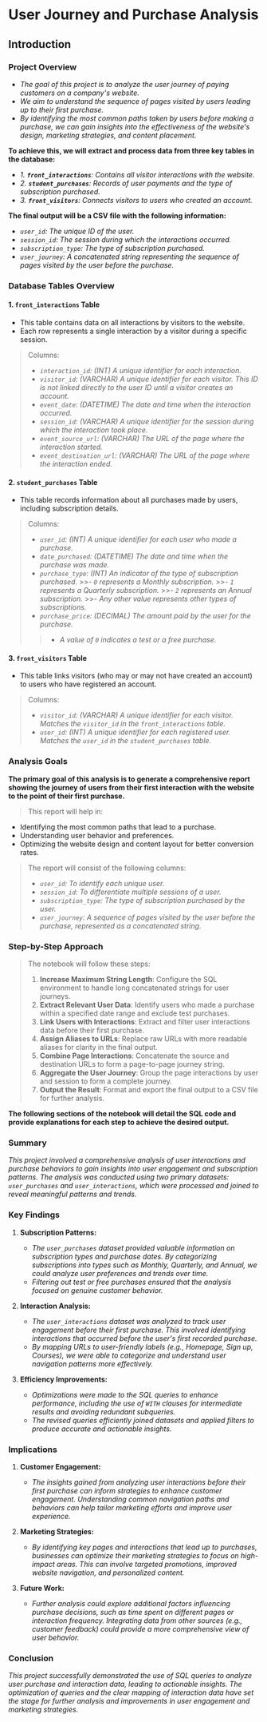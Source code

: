 # User Journey and Purchase Analysis

## **Introduction**

### **Project Overview**

- *The goal of this project is to analyze the user journey of paying customers on a company's website.*
- *We aim to understand the sequence of pages visited by users leading up to their first purchase.*
- *By identifying the most common paths taken by users before making a purchase, we can gain insights into the effectiveness of the website's design, marketing strategies, and content placement.*

**To achieve this, we will extract and process data from three key tables in the database:**
- *1. **`front_interactions`**: Contains all visitor interactions with the website.*
- *2. **`student_purchases`**: Records of user payments and the type of subscription purchased.*
- *3. **`front_visitors`**: Connects visitors to users who created an account.*

**The final output will be a CSV file with the following information:**
 - *`user_id`: The unique ID of the user.*
 - *`session_id`: The session during which the interactions occurred.*
 - *`subscription_type`: The type of subscription purchased.*
 - *`user_journey`: A concatenated string representing the sequence of pages visited by the user before the purchase.*

### Database Tables Overview

#### 1. **`front_interactions` Table**
- This table contains data on all interactions by visitors to the website. 
- Each row represents a single interaction by a visitor during a specific session.

> Columns:
 >- *`interaction_id`: (INT) A unique identifier for each interaction.*
 >- *`visitor_id`: (VARCHAR) A unique identifier for each visitor. This ID is not linked directly to the user ID until a visitor creates an account.*
 >- *`event_date`: (DATETIME) The date and time when the interaction occurred.*
 >- *`session_id`: (VARCHAR) A unique identifier for the session during which the interaction took place.*
 >- *`event_source_url`: (VARCHAR) The URL of the page where the interaction started.*
 >- *`event_destination_url`: (VARCHAR) The URL of the page where the interaction ended.*

#### 2. **`student_purchases` Table**
- This table records information about all purchases made by users, including subscription details.

> Columns:
>- *`user_id`: (INT) A unique identifier for each user who made a purchase.*
>- *`date_purchased`: (DATETIME) The date and time when the purchase was made.*
>- *`purchase_type`: (INT) An indicator of the type of subscription purchased.* 
     >>- *`0` represents a Monthly subscription.*
     >>- *`1` represents a Quarterly subscription.*
     >>- *`2` represents an Annual subscription.*
     >>- *Any other value represents other types of subscriptions.*
>- *`purchase_price`: (DECIMAL) The amount paid by the user for the purchase.* 
>>- *A value of `0` indicates a test or a free purchase.*

#### 3. **`front_visitors` Table**
- This table links visitors (who may or may not have created an account) to users who have registered an account.

> Columns:
>- *`visitor_id`: (VARCHAR) A unique identifier for each visitor. Matches the `visitor_id` in the `front_interactions` table.*
>- *`user_id`: (INT) A unique identifier for each registered user. Matches the `user_id` in the `student_purchases` table.*

### **Analysis Goals**

**The primary goal of this analysis is to generate a comprehensive report showing the journey of users from their first interaction with the website to the point of their first purchase.**
> This report will help in:
- Identifying the most common paths that lead to a purchase.
- Understanding user behavior and preferences.
- Optimizing the website design and content layout for better conversion rates.

> The report will consist of the following columns:
>- *`user_id`: To identify each unique user.*
>- *`session_id`: To differentiate multiple sessions of a user.*
>- *`subscription_type`: The type of subscription purchased by the user.*
>- *`user_journey`: A sequence of pages visited by the user before the purchase, represented as a concatenated string.*

### **Step-by-Step Approach**

> The notebook will follow these steps:
>
>1. **Increase Maximum String Length**: Configure the SQL environment to handle long concatenated strings for user journeys.
>2. **Extract Relevant User Data**: Identify users who made a purchase within a specified date range and exclude test purchases.
>3. **Link Users with Interactions**: Extract and filter user interactions data before their first purchase.
>4. **Assign Aliases to URLs**: Replace raw URLs with more readable aliases for clarity in the final output.
>5. **Combine Page Interactions**: Concatenate the source and destination URLs to form a page-to-page journey string.
>6. **Aggregate the User Journey**: Group the page interactions by user and session to form a complete journey.
>7. **Output the Result**: Format and export the final output to a CSV file for further analysis.

**The following sections of the notebook will detail the SQL code and provide explanations for each step to achieve the desired output.**

### **Summary**
*This project involved a comprehensive analysis of user interactions and purchase behaviors to gain insights into user engagement and subscription patterns. The analysis was conducted using two primary datasets: `user_purchases` and `user_interactions`, which were processed and joined to reveal meaningful patterns and trends.*

### **Key Findings**
1. **Subscription Patterns:**
   - *The `user_purchases` dataset provided valuable information on subscription types and purchase dates. By categorizing subscriptions into types such as Monthly, Quarterly, and Annual, we could analyze user preferences and trends over time.*
   - *Filtering out test or free purchases ensured that the analysis focused on genuine customer behavior.*

2. **Interaction Analysis:**
   - *The `user_interactions` dataset was analyzed to track user engagement before their first purchase. This involved identifying interactions that occurred before the user's first recorded purchase.*
   - *By mapping URLs to user-friendly labels (e.g., Homepage, Sign up, Courses), we were able to categorize and understand user navigation patterns more effectively.*

3. **Efficiency Improvements:**
   - *Optimizations were made to the SQL queries to enhance performance, including the use of `WITH` clauses for intermediate results and avoiding redundant subqueries.*
   - *The revised queries efficiently joined datasets and applied filters to produce accurate and actionable insights.*

### **Implications**
1. **Customer Engagement:**
   - *The insights gained from analyzing user interactions before their first purchase can inform strategies to enhance customer engagement. Understanding common navigation paths and behaviors can help tailor marketing efforts and improve user experience.*

2. **Marketing Strategies:**
   - *By identifying key pages and interactions that lead up to purchases, businesses can optimize their marketing strategies to focus on high-impact areas. This can involve targeted promotions, improved website navigation, and personalized content.*

3. **Future Work:**
   - *Further analysis could explore additional factors influencing purchase decisions, such as time spent on different pages or interaction frequency. Integrating data from other sources (e.g., customer feedback) could provide a more comprehensive view of user behavior.*

### **Conclusion**
*This project successfully demonstrated the use of SQL queries to analyze user purchase and interaction data, leading to actionable insights. The optimization of queries and the clear mapping of interaction data have set the stage for further analysis and improvements in user engagement and marketing strategies.*

